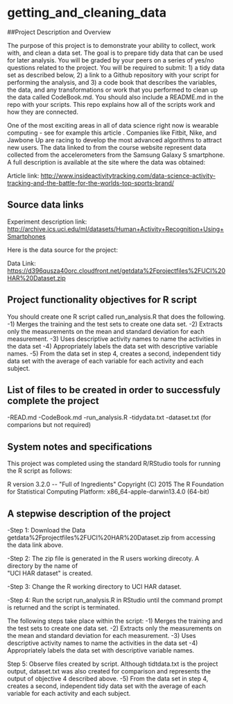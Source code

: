 # getting_and_cleaning_data

##Project Description and Overview

The purpose of this project is to demonstrate your ability to collect, work with, and clean a data set. The goal is to prepare tidy data that can be used for later analysis. You will be graded by your peers on a series of yes/no questions related to the project. You will be required to submit: 1) a tidy data set as described below, 2) a link to a Github repository with your script for performing the analysis, and 3) a code book that describes the variables, the data, and any transformations or work that you performed to clean up the data called CodeBook.md. You should also include a README.md in the repo with your scripts. This repo explains how all of the scripts work and how they are connected.  

One of the most exciting areas in all of data science right now is wearable computing - see for example this article . Companies like Fitbit, Nike, and Jawbone Up are racing to develop the most advanced algorithms to attract new users. The data linked to from the course website represent data collected from the accelerometers from the Samsung Galaxy S smartphone. A full description is available at the site where the data was obtained: 

Article link: http://www.insideactivitytracking.com/data-science-activity-tracking-and-the-battle-for-the-worlds-top-sports-brand/


## Source data links

Experiment description link: http://archive.ics.uci.edu/ml/datasets/Human+Activity+Recognition+Using+Smartphones 

Here is the data source for the project: 

Data Link: https://d396qusza40orc.cloudfront.net/getdata%2Fprojectfiles%2FUCI%20HAR%20Dataset.zip 

## Project functionality objectives for R script

You should create one R script called run_analysis.R that does the following. 
-1) Merges the training and the test sets to create one data set.
-2) Extracts only the measurements on the mean and standard deviation for each measurement. 
-3) Uses descriptive activity names to name the activities in the data set
-4) Appropriately labels the data set with descriptive variable names. 
-5) From the data set in step 4, creates a second, independent tidy data set with the average of each variable for each activity and each subject.

## List of files to be created in order to successfuly complete the project

-READ.md 
-CodeBook.md
-run_analysis.R
-tidydata.txt
-dataset.txt  (for comparions but not required)


## System notes and specifications

This project was completed using the standard R/RStudio tools for running the R script as follows:

R version 3.2.0 -- "Full of Ingredients"
Copyright (C) 2015 The R Foundation for Statistical Computing
Platform: x86_64-apple-darwin13.4.0 (64-bit)


## A stepwise description of the project

-Step 1: Download the Data getdata%2Fprojectfiles%2FUCI%20HAR%20Dataset.zip from  accessing the data link above.

-Step 2: The zip file is generated in the R users working direcoty. A directory by the name of  
"UCI HAR dataset" is created. 

-Step 3: Change the R working directory to UCI HAR dataset.

-Step 4: Run the script run_analysis.R in RStudio until the command prompt is returned and the script is terminated.

The following steps take place within the script:
-1) Merges the training and the test sets to create one data set.
-2) Extracts only the measurements on the mean and standard deviation for each measurement. 
-3) Uses descriptive activity names to name the activities in the data set
-4) Appropriately labels the data set with descriptive variable names.


Step 5: Observe files created by script. Although tidtdata.txt is the project output, dataset.txt was also 
created for comparison and represents the output of objective 4 described above. 
-5) From the data set in step 4, creates a second, independent tidy data set with the average of each variable for each activity and each subject.

